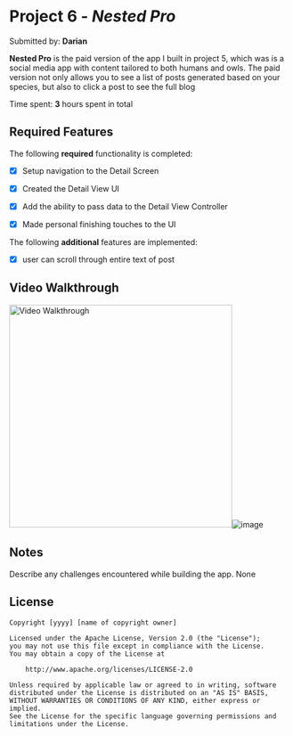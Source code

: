 # Project 6 - *Nested Pro*

Submitted by: **Darian**

**Nested Pro** is the paid version of the app I built in project 5, which was is a social media app with content tailored to both humans and owls. The paid version not only allows you to see a list of posts generated based on your species, but also to click a post to see the full blog

Time spent: **3** hours spent in total

## Required Features

The following **required** functionality is completed:

- [X] Setup navigation to the Detail Screen
- [X] Created the Detail View UI
- [X] Add the ability to pass data to the Detail View Controller
- [X] Made personal finishing touches to the UI


The following **additional** features are implemented:

- [X] user can scroll through entire text of post

## Video Walkthrough

<img src='ceb403a8-79b4-4bbb-9c6d-2fc947f2f105.gif' width='400' alt='Video Walkthrough' />![image](https://github.com/Darian-Lee-YTKA/codepath-project6/assets/136937505/fa59732b-4425-4dfa-9526-98912237ee5e)


## Notes

Describe any challenges encountered while building the app.
None
## License

    Copyright [yyyy] [name of copyright owner]

    Licensed under the Apache License, Version 2.0 (the "License");
    you may not use this file except in compliance with the License.
    You may obtain a copy of the License at

        http://www.apache.org/licenses/LICENSE-2.0

    Unless required by applicable law or agreed to in writing, software
    distributed under the License is distributed on an "AS IS" BASIS,
    WITHOUT WARRANTIES OR CONDITIONS OF ANY KIND, either express or implied.
    See the License for the specific language governing permissions and
    limitations under the License.
